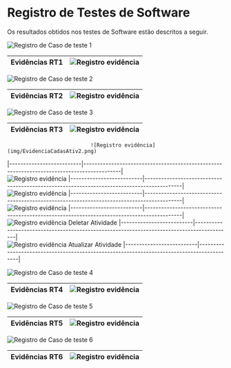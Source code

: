 # Registro de Testes de Software

Os resultados obtidos nos testes de Software estão descritos a seguir.


![Registro de Caso de teste 1](img/RT1.png)

|     Evidências  RT1      |   ![Registro evidência](img/EvidenciaCadONG.png)                                                          |
|--------------------------|-------------------------------------------------------------------------------------------|
 

![Registro de Caso de teste 2](img/RT2.png)

|     Evidências  RT2      |   ![Registro evidência](img/EvidenciaValilogin.png)  
|--------------------------|-------------------------------------------------------------------------------------------|


![Registro de Caso de teste 3](img/RT3.png)

|     Evidências  RT3      |   ![Registro evidência](img/EvidenciaCadasAtiv1.png)  
|--------------------------|-------------------------------------------------------------------------------------------|
                               ![Registro evidência](img/EvidenciaCadasAtiv2.png) 
|--------------------------|-------------------------------------------------------------------------------------------|                                              
                               ![Registro evidência](img/EvidenciaCadasAtiv3.png) 
|--------------------------|-------------------------------------------------------------------------------------------|                              
                               ![Registro evidência](img/EvidenciaCadasAtiv4.png)
|--------------------------|-------------------------------------------------------------------------------------------|                              
                               ![Registro evidência](img/EvidenciaCadasAtiv5.png)
|--------------------------|-------------------------------------------------------------------------------------------|                              
                               ![Registro evidência](img/EvidenciaCadasAtivDelet3.png)
                                Deletar Atividade
|--------------------------|-------------------------------------------------------------------------------------------|                               
                               ![Registro evidência](img/EvidenciaCadasAtivUpdate.png)
                                Atualizar Atividade
|--------------------------|-------------------------------------------------------------------------------------------|  


![Registro de Caso de teste 4](img/RT4.png)

|     Evidências  RT4      |   ![Registro evidência](img/EvidenciaVisuAtiviONG.png)  
|--------------------------|-------------------------------------------------------------------------------------------|


![Registro de Caso de teste 5](img/RT5.png)

|     Evidências  RT5      |   ![Registro evidência](img/EvidenciaVisuaInfoONG.png)  
|--------------------------|-------------------------------------------------------------------------------------------|


![Registro de Caso de teste 6](img/RT6.png)

|     Evidências  RT6      |   ![Registro evidência](img/EvidenciaVisuAtiviVolu6.png)  
|--------------------------|-------------------------------------------------------------------------------------------|
                               
